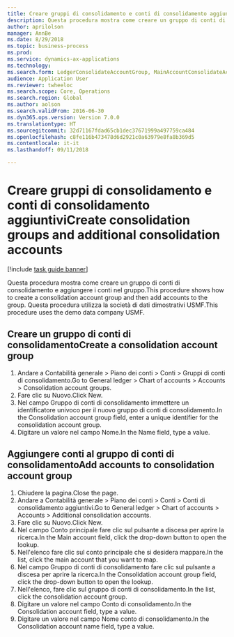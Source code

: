 ```yaml
--- 
title: Creare gruppi di consolidamento e conti di consolidamento aggiuntivi
description: Questa procedura mostra come creare un gruppo di conti di consolidamento e aggiungere i conti nel gruppo.
author: aprilolson
manager: AnnBe
ms.date: 8/29/2018
ms.topic: business-process
ms.prod: 
ms.service: dynamics-ax-applications
ms.technology: 
ms.search.form: LedgerConsolidateAccountGroup, MainAccountConsolidateAccount
audience: Application User
ms.reviewer: twheeloc
ms.search.scope: Core, Operations
ms.search.region: Global
ms.author: aolson
ms.search.validFrom: 2016-06-30
ms.dyn365.ops.version: Version 7.0.0
ms.translationtype: HT
ms.sourcegitcommit: 32d71167fdad65cb1dec37671999a497759ca484
ms.openlocfilehash: c8fe116b473478d6d2921c0a63979e8fa8b369d5
ms.contentlocale: it-it
ms.lasthandoff: 09/11/2018

---
```

# <a name="create-consolidation-groups-and-additional-consolidation-accounts"></a><span data-ttu-id="6189c-103">Creare gruppi di consolidamento e conti di consolidamento aggiuntivi</span><span class="sxs-lookup"><span data-stu-id="6189c-103">Create consolidation groups and additional consolidation accounts</span></span>

[!include [task guide banner](../../includes/task-guide-banner.md)]

<span data-ttu-id="6189c-104">Questa procedura mostra come creare un gruppo di conti di consolidamento e aggiungere i conti nel gruppo.</span><span class="sxs-lookup"><span data-stu-id="6189c-104">This procedure shows how to create a consolidation account group and then add accounts to the group.</span></span> <span data-ttu-id="6189c-105">Questa procedura utilizza la società di dati dimostrativi USMF.</span><span class="sxs-lookup"><span data-stu-id="6189c-105">This procedure uses the demo data company USMF.</span></span>


## <a name="create-a-consolidation-account-group"></a><span data-ttu-id="6189c-106">Creare un gruppo di conti di consolidamento</span><span class="sxs-lookup"><span data-stu-id="6189c-106">Create a consolidation account group</span></span>
1. <span data-ttu-id="6189c-107">Andare a Contabilità generale > Piano dei conti > Conti > Gruppi di conti di consolidamento.</span><span class="sxs-lookup"><span data-stu-id="6189c-107">Go to General ledger > Chart of accounts > Accounts > Consolidation account groups.</span></span>
2. <span data-ttu-id="6189c-108">Fare clic su Nuovo.</span><span class="sxs-lookup"><span data-stu-id="6189c-108">Click New.</span></span>
3. <span data-ttu-id="6189c-109">Nel campo Gruppo di conti di consolidamento immettere un identificatore univoco per il nuovo gruppo di conti di consolidamento.</span><span class="sxs-lookup"><span data-stu-id="6189c-109">In the Consolidation account group field, enter a unique identifier for the consolidation account group.</span></span>
4. <span data-ttu-id="6189c-110">Digitare un valore nel campo Nome.</span><span class="sxs-lookup"><span data-stu-id="6189c-110">In the Name field, type a value.</span></span>

## <a name="add-accounts-to-consolidation-account-group"></a><span data-ttu-id="6189c-111">Aggiungere conti al gruppo di conti di consolidamento</span><span class="sxs-lookup"><span data-stu-id="6189c-111">Add accounts to consolidation account group</span></span>
1. <span data-ttu-id="6189c-112">Chiudere la pagina.</span><span class="sxs-lookup"><span data-stu-id="6189c-112">Close the page.</span></span>
2. <span data-ttu-id="6189c-113">Andare a Contabilità generale > Piano dei conti > Conti > Conti di consolidamento aggiuntivi.</span><span class="sxs-lookup"><span data-stu-id="6189c-113">Go to General ledger > Chart of accounts > Accounts > Additional consolidation accounts.</span></span>
3. <span data-ttu-id="6189c-114">Fare clic su Nuovo.</span><span class="sxs-lookup"><span data-stu-id="6189c-114">Click New.</span></span>
4. <span data-ttu-id="6189c-115">Nel campo Conto principale fare clic sul pulsante a discesa per aprire la ricerca.</span><span class="sxs-lookup"><span data-stu-id="6189c-115">In the Main account field, click the drop-down button to open the lookup.</span></span>
5. <span data-ttu-id="6189c-116">Nell'elenco fare clic sul conto principale che si desidera mappare.</span><span class="sxs-lookup"><span data-stu-id="6189c-116">In the list, click the main account that you want to map.</span></span>
6. <span data-ttu-id="6189c-117">Nel campo Gruppo di conti di consolidamento fare clic sul pulsante a discesa per aprire la ricerca.</span><span class="sxs-lookup"><span data-stu-id="6189c-117">In the Consolidation account group field, click the drop-down button to open the lookup.</span></span>
7. <span data-ttu-id="6189c-118">Nell'elenco, fare clic sul gruppo di conti di consolidamento.</span><span class="sxs-lookup"><span data-stu-id="6189c-118">In the list, click the consolidation account group.</span></span>
8. <span data-ttu-id="6189c-119">Digitare un valore nel campo Conto di consolidamento.</span><span class="sxs-lookup"><span data-stu-id="6189c-119">In the Consolidation account field, type a value.</span></span>
9. <span data-ttu-id="6189c-120">Digitare un valore nel campo Nome conto di consolidamento.</span><span class="sxs-lookup"><span data-stu-id="6189c-120">In the Consolidation account name field, type a value.</span></span>


